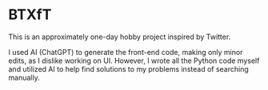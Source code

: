 # BTXfT

This is an approximately one-day hobby project inspired by Twitter. 

I used AI (ChatGPT) to generate the front-end code, making only minor edits, as I dislike working on UI. However, I wrote all the Python code myself and utilized AI to help find solutions to my problems instead of searching manually.
